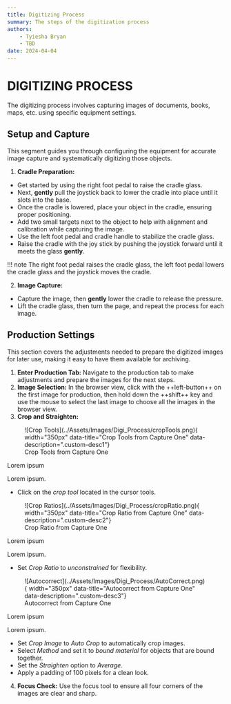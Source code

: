 ```yaml
---
title: Digitizing Process
summary: The steps of the digitization process
authors:
    - Tyiesha Bryan
    - TBD
date: 2024-04-04
---
```

# DIGITIZING PROCESS
The digitizing process involves capturing images of documents, books, maps, etc. using specific equipment settings. 

## Setup and Capture
This segment guides you through configuring the equipment for accurate image capture and systematically digitizing those objects. 

1. **Cradle Preparation:**
- Get started by using the right foot pedal to raise the cradle glass.
- Next, **gently** pull the joystick back to lower the cradle into place until it slots into the base.
- Once the cradle is lowered, place your object in the cradle, ensuring proper positioning.
- Add two small targets next to the object to help with alignment and calibration while capturing the image.
- Use the left foot pedal and cradle handle to stabilize the cradle glass.
- Raise the cradle with the joy stick by pushing the joystick forward until it meets the glass **gently**.

!!! note
    The right foot pedal raises the cradle glass, the left foot pedal lowers the cradle glass and the joystick moves the cradle.

2. **Image Capture:**
- Capture the image, then **gently** lower the cradle to release the pressure.
- Lift the cradle glass, then turn the page, and repeat the process for each image.

## Production Settings
This section covers the adjustments needed to prepare the digitized images for later use, making it easy to have them available for archiving.

1. **Enter Production Tab:** Navigate to the production tab to make adjustments and prepare the images for the next steps.
2. **Image Selection:** In the browser view, click with the ++left-button++ on the first image for production, then hold down the ++shift++ key and use the mouse to select the last image to choose all the images in the browser view.
3. **Crop and Straighten:**

<figure markdown>
![Crop Tools](../Assets/Images/Digi_Process/cropTools.png){ width="350px" data-title="Crop Tools from Capture One" data-description=".custom-desc1"}
<figcaption>Crop Tools from Capture One</figcaption>
</figure>
<div class="glightbox-desc custom-desc1">
  <p>Lorem ipsum</p>
  <p>Lorem ipsum.</p>
</div>

- Click on the *crop tool* located in the cursor tools.

<figure markdown>
![Crop Ratios](../Assets/Images/Digi_Process/cropRatio.png){ width="350px" data-title="Crop Ratio from Capture One" data-description=".custom-desc2"}
<figcaption>Crop Ratio from Capture One</figcaption>
</figure>
<div class="glightbox-desc custom-desc2">
  <p>Lorem ipsum</p>
  <p>Lorem ipsum.</p>
</div>

- Set *Crop Ratio* to *unconstrained* for flexibility. 

<figure markdown>
![Autocorrect](../Assets/Images/Digi_Process/AutoCorrect.png){ width="350px" data-title="Autocorrect from Capture One" data-description=".custom-desc3"}
<figcaption>Autocorrect from Capture One</figcaption>
</figure>
<div class="glightbox-desc custom-desc3">
  <p>Lorem ipsum</p>
  <p>Lorem ipsum.</p>
</div>

- Set *Crop Image* to *Auto Crop* to automatically crop images.
- Select *Method* and set it to *bound material* for objects that are bound together.
- Set the *Straighten* option to *Average*.
- Apply a padding of 100 pixels for a clean look. 
4. **Focus Check:** Use the focus tool to ensure all four corners of the images are clear and sharp.


